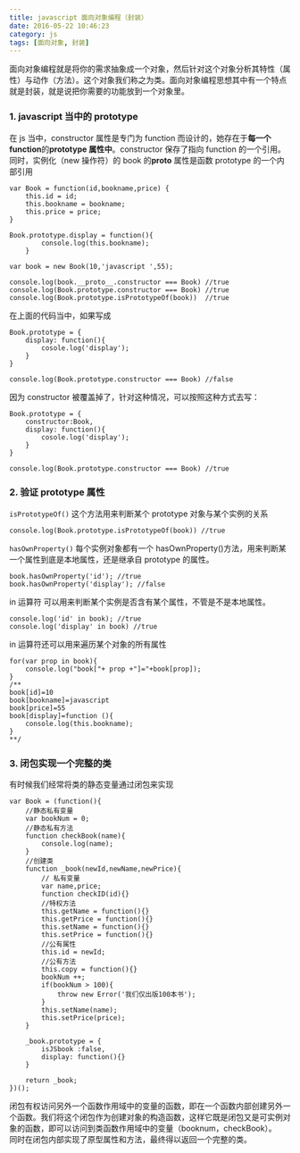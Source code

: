```yaml
---
title: javascript 面向对象编程（封装）
date: 2016-05-22 10:46:23
category: js
tags: [面向对象, 封装]
---
```


面向对象编程就是将你的需求抽象成一个对象，然后针对这个对象分析其特性（属性）与动作（方法）。这个对象我们称之为类。面向对象编程思想其中有一个特点就是封装，就是说把你需要的功能放到一个对象里。

### 1. javascript 当中的 prototype

在 js 当中，constructor 属性是专门为 function 而设计的，她存在于**每一个 function**的**prototype 属性中**。constructor 保存了指向 function 的一个引用。同时，实例化（new 操作符）的 book 的**proto** 属性是函数 prototype 的一个内部引用

```
var Book = function(id,bookname,price) {
    this.id = id;
    this.bookname = bookname;
    this.price = price;
}

Book.prototype.display = function(){
        console.log(this.bookname);
    }

var book = new Book(10,'javascript ',55);

console.log(book.__proto__.constructor === Book) //true
console.log(Book.prototype.constructor === Book) //true
console.log(Book.prototype.isPrototypeOf(book))  //true
```

在上面的代码当中，如果写成

```
Book.prototype = {
    display: function(){
        cosole.log('display');
    }
}

console.log(Book.prototype.constructor === Book) //false
```

因为 constructor 被覆盖掉了，针对这种情况，可以按照这种方式去写：

```
Book.prototype = {
    constructor:Book,
    display: function(){
        cosole.log('display');
    }
}

console.log(Book.prototype.constructor === Book) //true
```

### 2. 验证 prototype 属性

`isPrototypeOf()` 这个方法用来判断某个 prototype 对象与某个实例的关系

```
console.log(Book.prototype.isPrototypeOf(book)) //true
```

`hasOwnProperty()` 每个实例对象都有一个 hasOwnProperty()方法，用来判断某一个属性到底是本地属性，还是继承自 prototype 的属性。

```
book.hasOwnProperty('id'); //true
book.hasOwnProperty('display'); //false
```

in 运算符 可以用来判断某个实例是否含有某个属性，不管是不是本地属性。

```
console.log('id' in book); //true
console.log('display' in book) //true
```

in 运算符还可以用来遍历某个对象的所有属性

```
for(var prop in book){
    console.log("book["+ prop +"]="+book[prop]);
}
/**
book[id]=10
book[bookname]=javascript
book[price]=55
book[display]=function (){
    console.log(this.bookname);
}
**/
```

### 3. 闭包实现一个完整的类

有时候我们经常将类的静态变量通过闭包来实现

```
var Book = (function(){
    //静态私有变量
    var bookNum = 0;
    //静态私有方法
    function checkBook(name){
        console.log(name);
    }
    //创建类
    function _book(newId,newName,newPrice){
        // 私有变量
        var name,price;
        function checkID(id){}
        //特权方法
        this.getName = function(){}
        this.getPrice = function(){}
        this.setName = function(){}
        this.setPrice = function(){}
        //公有属性
        this.id = newId;
        //公有方法
        this.copy = function(){}
        bookNum ++;
        if(bookNum > 100){
            throw new Error('我们仅出版100本书');
        }
        this.setName(name);
        this.setPrice(price);
    }

    _book.prototype = {
        isJSbook :false,
        display: function(){}
    }

    return _book;
})();
```

闭包有权访问另外一个函数作用域中的变量的函数，即在一个函数内部创建另外一个函数。我们将这个闭包作为创建对象的构造函数，这样它既是闭包又是可实例对象的函数，即可以访问到类函数作用域中的变量（booknum，checkBook）。  
同时在闭包内部实现了原型属性和方法，最终得以返回一个完整的类。
